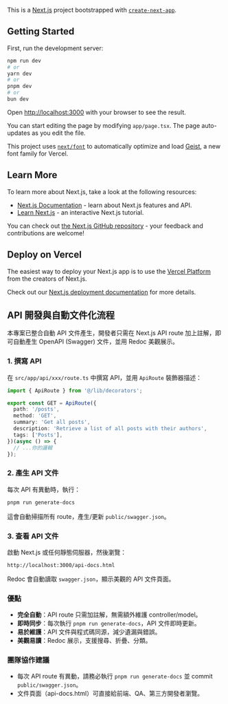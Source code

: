 This is a [Next.js](https://nextjs.org) project bootstrapped with [`create-next-app`](https://nextjs.org/docs/app/api-reference/cli/create-next-app).

## Getting Started

First, run the development server:

```bash
npm run dev
# or
yarn dev
# or
pnpm dev
# or
bun dev
```

Open [http://localhost:3000](http://localhost:3000) with your browser to see the result.

You can start editing the page by modifying `app/page.tsx`. The page auto-updates as you edit the file.

This project uses [`next/font`](https://nextjs.org/docs/app/building-your-application/optimizing/fonts) to automatically optimize and load [Geist](https://vercel.com/font), a new font family for Vercel.

## Learn More

To learn more about Next.js, take a look at the following resources:

- [Next.js Documentation](https://nextjs.org/docs) - learn about Next.js features and API.
- [Learn Next.js](https://nextjs.org/learn) - an interactive Next.js tutorial.

You can check out [the Next.js GitHub repository](https://github.com/vercel/next.js) - your feedback and contributions are welcome!

## Deploy on Vercel

The easiest way to deploy your Next.js app is to use the [Vercel Platform](https://vercel.com/new?utm_medium=default-template&filter=next.js&utm_source=create-next-app&utm_campaign=create-next-app-readme) from the creators of Next.js.

Check out our [Next.js deployment documentation](https://nextjs.org/docs/app/building-your-application/deploying) for more details.

## API 開發與自動文件化流程

本專案已整合自動 API 文件產生，開發者只需在 Next.js API route 加上註解，即可自動產生 OpenAPI (Swagger) 文件，並用 Redoc 美觀展示。

### 1. 撰寫 API
在 `src/app/api/xxx/route.ts` 中撰寫 API，並用 `ApiRoute` 裝飾器描述：

```typescript
import { ApiRoute } from '@/lib/decorators';

export const GET = ApiRoute({
  path: '/posts',
  method: 'GET',
  summary: 'Get all posts',
  description: 'Retrieve a list of all posts with their authors',
  tags: ['Posts'],
})(async () => {
  // ...你的邏輯
});
```

### 2. 產生 API 文件
每次 API 有異動時，執行：
```bash
pnpm run generate-docs
```
這會自動掃描所有 route，產生/更新 `public/swagger.json`。

### 3. 查看 API 文件
啟動 Next.js 或任何靜態伺服器，然後瀏覽：
```
http://localhost:3000/api-docs.html
```
Redoc 會自動讀取 `swagger.json`，顯示美觀的 API 文件頁面。

### 優點
- **完全自動**：API route 只需加註解，無需額外維護 controller/model。
- **即時同步**：每次執行 `pnpm run generate-docs`，API 文件即時更新。
- **易於維護**：API 文件與程式碼同源，減少遺漏與錯誤。
- **美觀易讀**：Redoc 展示，支援搜尋、折疊、分類。

### 團隊協作建議
- 每次 API route 有異動，請務必執行 `pnpm run generate-docs` 並 commit `public/swagger.json`。
- 文件頁面（api-docs.html）可直接給前端、QA、第三方開發者瀏覽。
